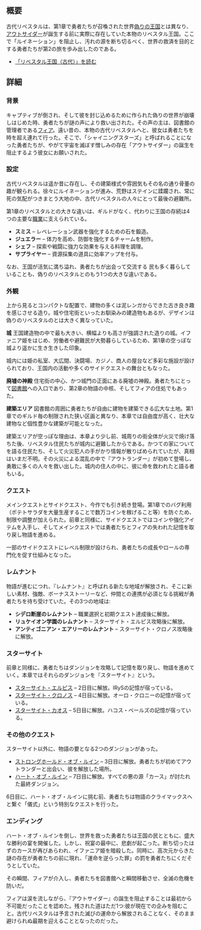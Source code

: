 <!-- title: リベスタル王国（古代） -->
<!-- quote: 遠い昔、この地で「アウトサイダー」が誕生したのだった。 -->
<!-- chapters: 1 -->
<!-- images: （古代リベスタル 概観 #1）、（古代リベスタル 概観 #2）、（古代リベスタル 概観 #3）、（リベスタル城 外観）、（リベスタル城 内部 #1）、（リベスタル城 内部 #2）、（リベスタル城 内部 #3）、（リベスタル城 内部 #4）、（古代リベスタル コンセプトアート）--->
<!-- model: false -->

## 概要

古代リベスタルは、第1章で勇者たちが召喚された世界[偽りの王国](#entry:libestal-ficta-entry)とは異なり、[アウトサイダー](#entry:outsider-entry)が誕生する前に実際に存在していた本物のリベスタル王国。ここで「ルイネーション」を阻止し、汚れの源を断ち切るべく、世界の救済を目的とする勇者たちが第2の旅を歩み出したのである。

- [「リベスタル王国（古代）」を読む](#text:libestal-ancient)

## 詳細

### 背景

キャプティブが倒され、そして彼を封じ込めるために作られた偽りの世界が崩壊しはじめた時、勇者たちが謎の声により救い出された。その声の主は、図書館の管理者である[フィア](#entry:iphania-entry)。遠い昔の、本物の古代リベスタルへと、彼女は勇者たちを時を超え連れて行った。そこで、「シャイニングスターズ」と呼ばれることになった勇者たちが、やがて宇宙を滅ぼす憎しみの存在「アウトサイダー」の誕生を阻止するよう彼女にお願いされた。

### 設定

古代リベスタルは遥か昔に存在し、その建築様式や雰囲気もその名の通り骨董の趣が観られる。徐々にルイネーションが進み、荒野はステインに蹂躙され、常に死の気配がつきまとう大地の中、古代リベスタルの人々にとって最後の避難所。

第1章のリベスタルとの大きな違いは、ギルドがなく、代わりに王国の存続は4つの主要な[職業](#entry:jobs-entry)に支えられている。

- **スミス** – レベレーション武器を強化するための石を鍛造。
- **ジュエラー** – 体力を高め、防御を強化するチャームを制作。
- **シェフ** – 探索や戦闘に強力な効果を与える料理を調理。
- **サプライヤー** – 資源採集の道具に効率アップを付与。

なお、王国が活気に満ち溢れ、勇者たちが出会って交流する
民も多く暮らしていることも、偽りのリベスタルとのもう1つの大きな違いである。

### 外観

上から見るとコンパクトな配置で、建物の多くは泥レンガからできた古き良き趣を感じさせる造り。城や住宅街といったお馴染みの建造物もあるが、デザインは偽りのリベスタルのとは大きく異なっていた。

**城**
王国建造物の中で最も大きい、横幅よりも高さが強調された造りの城。イファニア姫をはじめ、労働者や避難民が大勢暮らしているため、第1章の空っぽな城より遥かに生き生きした印象。

城内には姫の私室、大広間、決闘場、カジノ、商人の屋台など多彩な施設が設けられており、王国内の活動や多くのサイドクエストの舞台ともなった。

**廃墟の神殿**
住宅街の中心、かつ城門の正面にある廃墟の神殿。勇者たちにとって[図書館](#entry:library-entry)への入口であり、第2章の物語の中核、そしてフィアの住処でもあった。

**建築エリア**
図書館の周囲に勇者たちが自由に建物を建築できる広大な土地。第1章でのギルド毎の制限された狭い区画と異なり、本章では自由度が高く、壮大な建物など個性豊かな建築が可能となった。

建築エリアが空っぽな理由は、本章より少し前、城周りの街全体が火災で焼け落ちた後、リベスタル住民たちが城内に避難したからである。かつての家についてを語る住民たち、そして火災犯人の手がかり情報が散りばめられていたが、真相はいまだ不明。その火災による混乱の中で『アウトランダー』が初めて登場し、勇敢に多くの人々を救い出した。城内の住人の中に、彼に命を救われたと語る者もいる。

### クエスト

メインクエストとサイドクエスト、今作でも引き続き登場。第1章でのバグ利用（ポテトサラダを大量生産することで数万コインを稼げること等）を防ぐため、制限や調整が加えられた。前章と同様に、サイドクエストではコインや強化アイテムを入手し、そしてメインクエストでは勇者たちとフィアの失われた記憶を取り戻し物語を進める。

一部のサイドクエストにレベル制限が設けられ、勇者たちの成長やロールの専門化を促す仕組みとなった。

### レムナント

物語が進むにつれ、『レムナント』と呼ばれる新たな地域が解放され、そこに新しい素材、強敵、ボーナスストーリーなど、仲間との連携が必須となる挑戦が勇者たちを待ち受けていた。その3つの地域は:

- **シデロ断崖のレムナント** – 職業選択と初期クエスト達成後に解放。
- **リュケイオン学園のレムナント** – スターサイト・エルピス攻略後に解放。
- **アンティゴニアン・エアリーのレムナント** – スターサイト・クロノス攻略後に解放。

### スターサイト

前章と同様に、勇者たちはダンジョンを攻略して記憶を取り戻し、物語を進めていく。本章ではそれらのダンジョンを『スターサイト』という。

- [スターサイト・エルピス](#entry:star-site-elpis-entry) – 2日目に解放。IRySの記憶が宿っている。
- [スターサイト・クロノス](#entry:star-site-chronos-entry) – 4日目に解放。オーロ・クロニーの記憶が宿っている。
- [スターサイト・カオス](#entry:star-site-chaos-entry) – 5日目に解放。ハコス・ベールズの記憶が宿っている。

### その他のクエスト

スターサイト以外に、物語の要となる2つのダンジョンがあった。

- [ストロングホールド・オブ・ルイン](#entry:stronghold-of-ruin-entry) – 3日目に解放。勇者たちが初めてアウトランダーと出会い、彼を解放した場所。
- [ハート・オブ・ルイン](#entry:heart-of-ruin-entry) – 7日目に解放。すべての悪の源「カース」が討たれた最終ダンジョン。

6日目に、ハート・オブ・ルインに挑む前、勇者たちは物語のクライマックスへと繋ぐ「儀式」という特別なクエストを行った。

### エンディング

ハート・オブ・ルインを倒し、世界を救った勇者たちは王国の民とともに、盛大な勝利の宴を開催した。しかし、祝宴の最中に、悲劇が起こった。断ち切ったはずのカースが再びあらわれ、イファニア姫を暗殺した。同時に、高次元からきた謎の存在が勇者たちの前に現れ、「運命を逆らった罪」の罰を勇者たちにくだそうとしていた。

その瞬間、フィアが介入し、勇者たちを図書館へと瞬間移動させ、全滅の危機を防いだ。

フィアは涙を流しながら、『アウトサイダー』の誕生を阻止することは最初から不可能だったことを認めた。残された道はただ1つ:彼が現在での企みを阻むこと。古代リベスタルは予言された滅びの運命から解放されることなく、そのまま避けられぬ最期を迎えることとなったのだった。
